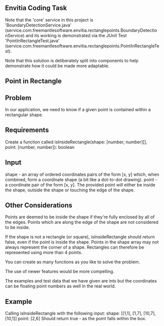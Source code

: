 Envitia Coding Task
-------------------
Note that the 'core' service in this project is 'BoundaryDetectionService.java' (service.com.freemantlesoftware.envitia.rectanglepoints.BoundaryDetectionService) and its working is demonstrated via the JUnit Test
'PointInRectangleTest.java' (service.com.freemantlesoftware.envitia.rectanglepoints.PointInRectangleTest).

Note that this solution is deliberately split into components to help demonstrate how it could be made more adaptable.


Point in Rectangle
------------------

Problem
-------
In our application, we need to know if a given point is contained within a rectangular shape.

Requirements
------------
Create a function called
isInsideRectangle(shape: [number, number][], point: [number, number]): boolean

Input
-----
shape - an array of ordered coordinates pairs of the form [x, y] which, when combined, form a coordinate shape (a bit
like a dot-to-dot
drawing).
point - a coordinate pair of the form [x, y]. The provided point will either be inside the shape, outside the shape or
touching the edge of the
shape.

Other Considerations
--------------------
Points are deemed to be inside the shape if they're fully enclosed by all of the edges. Points which are along the edge
of the shape are not
considered to be inside.

If the shape is not a rectangle (or square), isInsideRectangle should return false, even if the point is inside the
shape.
Points in the shape array may not always represent the corner of a shape. Rectangles can therefore be represented using
more than 4
points.

You can create as many functions as you like to solve the problem.

The use of newer features would be more compelling.

The examples and test data that we have given are ints but the coordinates can be floating point numbers as well in the
real world.

Example
-------
Calling isInsideRectangle with the following input:
shape: [[1,1], [1,7], [10,7], [10,1]]
point: [2,6]
Should return true - as the point falls within the box.
